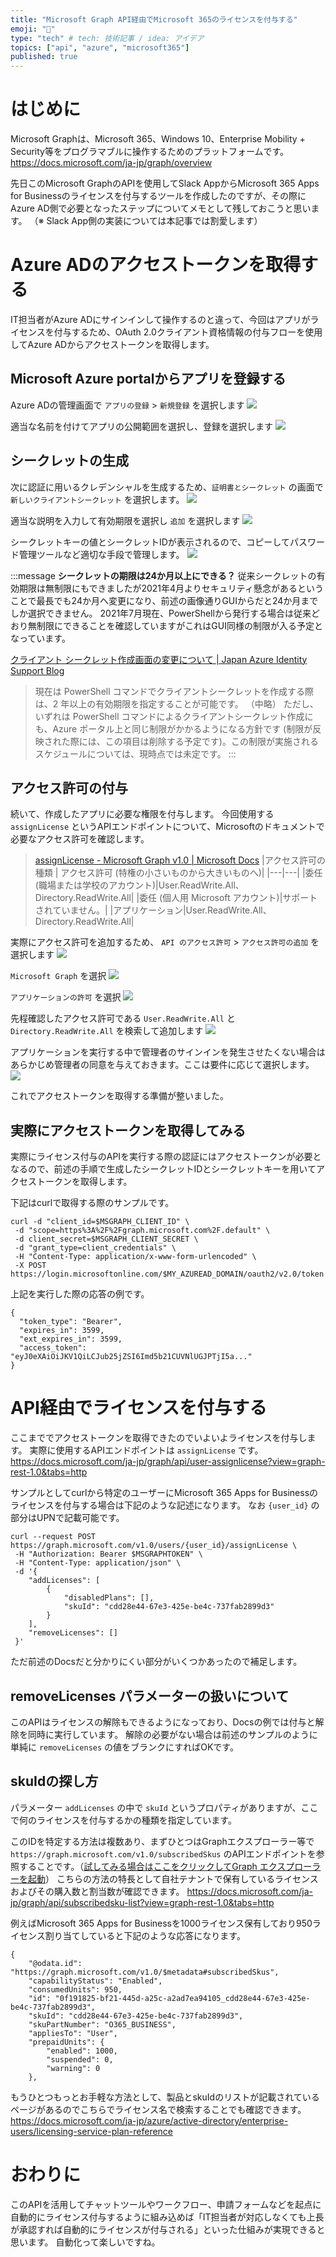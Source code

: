```yaml
---
title: "Microsoft Graph API経由でMicrosoft 365のライセンスを付与する"
emoji: "🍔"
type: "tech" # tech: 技術記事 / idea: アイデア
topics: ["api", "azure", "microsoft365"]
published: true
---
```

# はじめに
Microsoft Graphは、Microsoft 365、Windows 10、Enterprise Mobility + Security等をプログラマブルに操作するためのプラットフォームです。
https://docs.microsoft.com/ja-jp/graph/overview

先日このMicrosoft GraphのAPIを使用してSlack AppからMicrosoft 365 Apps for Businessのライセンスを付与するツールを作成したのですが、その際にAzure AD側で必要となったステップについてメモとして残しておこうと思います。
（※ Slack App側の実装については本記事では割愛します）

# Azure ADのアクセストークンを取得する
IT担当者がAzure ADにサインインして操作するのと違って、今回はアプリがライセンスを付与するため、OAuth 2.0クライアント資格情報の付与フローを使用してAzure ADからアクセストークンを取得します。

## Microsoft Azure portalからアプリを登録する
Azure ADの管理画面で `アプリの登録` > `新規登録` を選択します
![](https://storage.googleapis.com/zenn-user-upload/3bee6caa49449098dd6d195b.png)

適当な名前を付けてアプリの公開範囲を選択し、登録を選択します
![](https://storage.googleapis.com/zenn-user-upload/10f555f65bcc0972da93a9a3.png)

## シークレットの生成
次に認証に用いるクレデンシャルを生成するため、`証明書とシークレット` の画面で `新しいクライアントシークレット` を選択します。
![](https://storage.googleapis.com/zenn-user-upload/14f6db09a52c7e2821242cd3.png)

適当な説明を入力して有効期限を選択し `追加` を選択します
![](https://storage.googleapis.com/zenn-user-upload/5aadd7f660e1fa5d46a6b1a1.png)

シークレットキーの値とシークレットIDが表示されるので、コピーしてパスワード管理ツールなど適切な手段で管理します。
![](https://storage.googleapis.com/zenn-user-upload/2c2ea1061480ebd0aad224e0.png)

:::message
**シークレットの期限は24か月以上にできる？**
従来シークレットの有効期限は無制限にもできましたが2021年4月よりセキュリティ懸念があるということで最長でも24か月へ変更になり、前述の画像通りGUIからだと24か月までしか選択できません。
2021年7月現在、PowerShellから発行する場合は従来どおり無制限にできることを確認していますがこれはGUI同様の制限が入る予定となっています。

[クライアント シークレット作成画面の変更について | Japan Azure Identity Support Blog](https://jpazureid.github.io/blog/azure-active-directory/azuread-clientsecrets-202104/#PowerShell-%E3%81%8B%E3%82%89%E3%81%AF%E3%80%81%E6%9C%89%E5%8A%B9%E6%9C%9F%E9%99%90%E3%81%8C-2-%E5%B9%B4%E4%BB%A5%E4%B8%8A%E3%81%AE%E3%82%AF%E3%83%A9%E3%82%A4%E3%82%A2%E3%83%B3%E3%83%88-%E3%82%B7%E3%83%BC%E3%82%AF%E3%83%AC%E3%83%83%E3%83%88%E3%81%8C%E4%BD%9C%E6%88%90%E3%81%A7%E3%81%8D%E3%82%8B%E3%82%88%E3%81%86%E3%81%A7%E3%81%99%E3%81%8C%E2%80%A6)
> 現在は PowerShell コマンドでクライアントシークレットを作成する際は、2 年以上の有効期限を指定することが可能です。
> （中略）
> ただし、いずれは PowerShell コマンドによるクライアントシークレット作成にも、Azure ポータル上と同じ制限がかかるようになる方針です (制限が反映された際には、この項目は削除する予定です)。この制限が実施されるスケジュールについては、現時点では未定です。
:::

## アクセス許可の付与
続いて、作成したアプリに必要な権限を付与します。
今回使用する `assignLicense` というAPIエンドポイントについて、Microsoftのドキュメントで必要なアクセス許可を確認します。

> [assignLicense - Microsoft Graph v1.0 | Microsoft Docs](https://docs.microsoft.com/ja-jp/graph/api/user-assignlicense?view=graph-rest-1.0&tabs=http#permissions)
> |アクセス許可の種類 | アクセス許可 (特権の小さいものから大きいものへ)|
> |---|---|
> |委任 (職場または学校のアカウント)|User.ReadWrite.All、Directory.ReadWrite.All|
> |委任 (個人用 Microsoft アカウント)|サポートされていません。|
> |アプリケーション|User.ReadWrite.All、Directory.ReadWrite.All|


実際にアクセス許可を追加するため、 `API のアクセス許可` > `アクセス許可の追加` を選択します
![](https://storage.googleapis.com/zenn-user-upload/170697b1943b3fea86dee64f.png)

`Microsoft Graph` を選択
![](https://storage.googleapis.com/zenn-user-upload/f7d02cdf9dfc2dcf5dac6547.png)

`アプリケーションの許可` を選択
![](https://storage.googleapis.com/zenn-user-upload/851df6cfe7b48082f650a948.png)

先程確認したアクセス許可である `User.ReadWrite.All` と `Directory.ReadWrite.All` を検索して追加します
![](https://storage.googleapis.com/zenn-user-upload/cd25a0acf5d2fe91c565cacb.png)

アプリケーションを実行する中で管理者のサインインを発生させたくない場合はあらかじめ管理者の同意を与えておきます。ここは要件に応じて選択します。
![](https://storage.googleapis.com/zenn-user-upload/6d4d9575d589346a0fc1bc54.png)

これでアクセストークンを取得する準備が整いました。

## 実際にアクセストークンを取得してみる
実際にライセンス付与のAPIを実行する際の認証にはアクセストークンが必要となるので、前述の手順で生成したシークレットIDとシークレットキーを用いてアクセストークンを取得します。

下記はcurlで取得する際のサンプルです。
```shell:bash
curl -d "client_id=$MSGRAPH_CLIENT_ID" \
 -d "scope=https%3A%2F%2Fgraph.microsoft.com%2F.default" \
 -d client_secret=$MSGRAPH_CLIENT_SECRET \
 -d "grant_type=client_credentials" \
 -H "Content-Type: application/x-www-form-urlencoded" \
 -X POST https://login.microsoftonline.com/$MY_AZUREAD_DOMAIN/oauth2/v2.0/token
 ```

上記を実行した際の応答の例です。

```JSON:JSON
{
  "token_type": "Bearer",
  "expires_in": 3599,
  "ext_expires_in": 3599,
  "access_token": "eyJ0eXAiOiJKV1QiLCJub25jZSI6Imd5b21CUVNlUGJPTjI5a..."
}
```

# API経由でライセンスを付与する
ここまででアクセストークンを取得できたのでいよいよライセンスを付与します。
実際に使用するAPIエンドポイントは `assignLicense` です。
https://docs.microsoft.com/ja-jp/graph/api/user-assignlicense?view=graph-rest-1.0&tabs=http

サンプルとしてcurlから特定のユーザーにMicrosoft 365 Apps for Businessのライセンスを付与する場合は下記のような記述になります。
なお `{user_id}` の部分はUPNで記載可能です。

```shell:bash
curl --request POST https://graph.microsoft.com/v1.0/users/{user_id}/assignLicense \
 -H "Authorization: Bearer $MSGRAPHTOKEN" \
 -H "Content-Type: application/json" \
 -d '{
    "addLicenses": [
        {
            "disabledPlans": [],
            "skuId": "cdd28e44-67e3-425e-be4c-737fab2899d3"
        }
    ],
    "removeLicenses": []
 }'
```

ただ前述のDocsだと分かりにくい部分がいくつかあったので補足します。

## removeLicenses パラメーターの扱いについて
このAPIはライセンスの解除もできるようになっており、Docsの例では付与と解除を同時に実行しています。
解除の必要がない場合は前述のサンプルのように単純に `removeLicenses` の値をブランクにすればOKです。

## skuIdの探し方
パラメーター `addLicenses` の中で `skuId` というプロパティがありますが、ここで何のライセンスを付与するかの種類を指定しています。

このIDを特定する方法は複数あり、まずひとつはGraphエクスプローラー等で `https://graph.microsoft.com/v1.0/subscribedSkus` のAPIエンドポイントを参照することです。（[試してみる場合はここをクリックしてGraph エクスプローラーを起動](https://developer.microsoft.com/ja-jp/graph/graph-explorer?request=subscribedSkus&method=GET&version=v1.0&GraphUrl=https://graph.microsoft.com)）
こちらの方法の特長として自社テナントで保有しているライセンスおよびその購入数と割当数が確認できます。
https://docs.microsoft.com/ja-jp/graph/api/subscribedsku-list?view=graph-rest-1.0&tabs=http

例えばMicrosoft 365 Apps for Businessを1000ライセンス保有しており950ライセンス割り当てしていると下記のような応答になります。
```JSON:JSON
{
    "@odata.id": "https://graph.microsoft.com/v1.0/$metadata#subscribedSkus",
    "capabilityStatus": "Enabled",
    "consumedUnits": 950,
    "id": "0f191825-bf21-445d-a25c-a2ad7ea94105_cdd28e44-67e3-425e-be4c-737fab2899d3",
    "skuId": "cdd28e44-67e3-425e-be4c-737fab2899d3",
    "skuPartNumber": "O365_BUSINESS",
    "appliesTo": "User",
    "prepaidUnits": {
        "enabled": 1000,
        "suspended": 0,
        "warning": 0
    },
```

もうひとつもっとお手軽な方法として、製品とskuIdのリストが記載されているページがあるのでこちらでライセンス名で検索することでも確認できます。
https://docs.microsoft.com/ja-jp/azure/active-directory/enterprise-users/licensing-service-plan-reference

# おわりに
このAPIを活用してチャットツールやワークフロー、申請フォームなどを起点に自動的にライセンス付与するように組み込めば「IT担当者が対応しなくても上長が承認すれば自動的にライセンスが付与される」といった仕組みが実現できると思います。
自動化って楽しいですね。